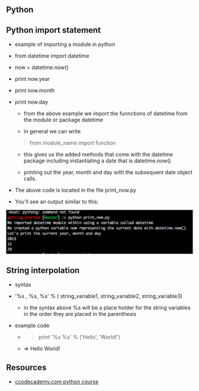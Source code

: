 ##  Python

##  Python import statement

*  example of importing a module in python

*  from datetime import datetime

*  now = datetime.now()

*  print now.year

*  print now.month

*  print now.day

    *  from the above example we import the funnctions of datetime from the module or package datetime

    *  in general we can write
      >  from module_name import function

    *  this gives us the added methods that come with the datetime package including instantiating a date that is datetime.now()

    *  printing out the year, month and day with the subsequent date object calls.

*  The above code is located in the file print_now.py

*  You'll see an output similar to this:

![picture of commandline](/imgs/print_now_output.png "sample of the print_now output")

##  String interpolation

*  syntax

*  '%s , %s, %s' % ( string_variable1, string_variable2, string_variable3)

    *  in the syntax above %s will be a place holder for the string variables in the order they are placed in the parenthesis

*  example code

    *  >  print '%s %s' % ('Hello', 'World!')

    *  => Hello World!

##  Resources

*  [ccodecademy.com python course](https://www.codecademy.com/learn/python)